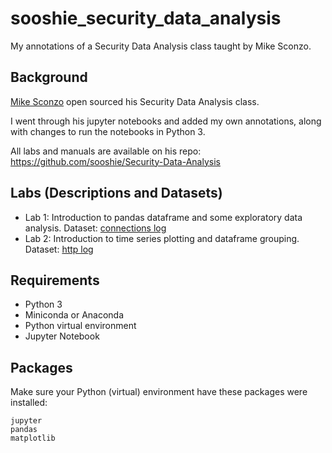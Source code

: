 # sooshie_security_data_analysis
My annotations of a Security Data Analysis class taught by Mike Sconzo.

## Background

[Mike Sconzo](https://twitter.com/sooshie) open sourced his Security Data Analysis class. 

I went through his jupyter notebooks and added my own annotations, along with changes to run the notebooks in Python 3. 

All labs and manuals are available on his repo: https://github.com/sooshie/Security-Data-Analysis

## Labs (Descriptions and Datasets)
* Lab 1: Introduction to pandas dataframe and some exploratory data analysis. Dataset: [connections log](http://www.secrepo.com/Security-Data-Analysis/Lab_1/conn.log.zip)
* Lab 2: Introduction to time series plotting and dataframe grouping. Dataset: [http log](http://www.secrepo.com/Security-Data-Analysis/Lab_2/http.log.zip)

## Requirements
* Python 3
* Miniconda or Anaconda
* Python virtual environment
* Jupyter Notebook

## Packages
Make sure your Python (virtual) environment have these packages were installed:
```
jupyter
pandas
matplotlib
```
